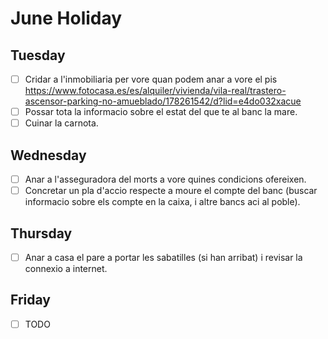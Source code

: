 # June Holiday

## Tuesday

- [ ] Cridar a l'inmobiliaria per vore quan podem anar a vore el pis https://www.fotocasa.es/es/alquiler/vivienda/vila-real/trastero-ascensor-parking-no-amueblado/178261542/d?lid=e4do032xacue
- [ ] Possar tota la informacio sobre el estat del que te al banc la mare.
- [ ] Cuinar la carnota.

## Wednesday

- [ ] Anar a l'asseguradora del morts a vore quines condicions ofereixen.
- [ ] Concretar un pla d'accio respecte a moure el compte del banc (buscar informacio sobre els compte en la caixa, i altre bancs aci al poble).

## Thursday

- [ ] Anar a casa el pare a portar les sabatilles (si han arribat) i revisar la connexio a internet.

## Friday

- [ ] TODO
